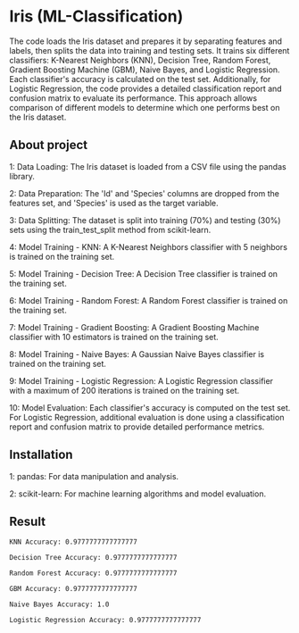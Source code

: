 
# Iris (ML-Classification)

The code loads the Iris dataset and prepares it by separating features and labels, then splits the data into training and testing sets. It trains six different classifiers: K-Nearest Neighbors (KNN), Decision Tree, Random Forest, Gradient Boosting Machine (GBM), Naive Bayes, and Logistic Regression. Each classifier's accuracy is calculated on the test set. Additionally, for Logistic Regression, the code provides a detailed classification report and confusion matrix to evaluate its performance. This approach allows comparison of different models to determine which one performs best on the Iris dataset.








## About project
1: Data Loading: The Iris dataset is loaded from a CSV file using the pandas library.

2: Data Preparation: The 'Id' and 'Species' columns are dropped from the features set, and 'Species' is used as the target variable.

3: Data Splitting: The dataset is split into training (70%) and testing (30%) sets using the train_test_split method from scikit-learn.

4: Model Training - KNN: A K-Nearest Neighbors classifier with 5 neighbors is trained on the training set.

5: Model Training - Decision Tree: A Decision Tree classifier is trained on the training set.

6: Model Training - Random Forest: A Random Forest classifier is trained on the training set.

7: Model Training - Gradient Boosting: A Gradient Boosting Machine classifier with 10 estimators is trained on the training set.

8: Model Training - Naive Bayes: A Gaussian Naive Bayes classifier is trained on the training set.

9: Model Training - Logistic Regression: A Logistic Regression classifier with a maximum of 200 iterations is trained on the training set.

10: Model Evaluation: Each classifier's accuracy is computed on the test set. For Logistic Regression, additional evaluation is done using a classification report and confusion matrix to provide detailed performance metrics.
## Installation
1: pandas: For data manipulation and analysis.

2: scikit-learn: For machine learning algorithms and model evaluation.
## Result

    KNN Accuracy: 0.9777777777777777
    
    Decision Tree Accuracy: 0.9777777777777777
    
    Random Forest Accuracy: 0.9777777777777777
    
    GBM Accuracy: 0.9777777777777777
    
    Naive Bayes Accuracy: 1.0
    
    Logistic Regression Accuracy: 0.9777777777777777